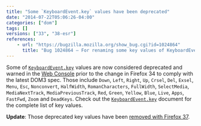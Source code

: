 ```yaml
---
title: "Some `KeyboardEvent.key` values have been deprecated"
date: "2014-07-22T05:06:26-04:00"
categories: ["dom"]
tags: []
versions: ["33", "38-esr"]
references:
    - url: "https://bugzilla.mozilla.org/show_bug.cgi?id=1024864"
      title: "Bug 1024864 – For renaming some key values of KeyboardEvent.key on 33, we should warn it on the Console"
---
```

Some of [`KeyboardEvent.key`](https://developer.mozilla.org/docs/Web/API/KeyboardEvent.key) values are now considered deprecated and warned in the [Web Console](https://developer.mozilla.org/docs/Tools/Web_Console) prior to the change in Firefox 34 to comply with the latest DOM3 spec. Those include `Down`, `Left`, `Right`, `Up`, `Crsel`, `Del`, `Exsel`, `Menu`, `Esc`, `Nonconvert`, `HalfWidth`, `RomanCharacters`, `FullWidth`, `SelectMedia`, `MediaNextTrack`, `MediaPreviousTrack`, `Red`, `Green`, `Yellow`, `Blue`, `Live`, `Apps`, `FastFwd`, `Zoom` and `DeadKeys`. Check out the [`KeyboardEvent.key`](https://developer.mozilla.org/docs/Web/API/KeyboardEvent.key) document for the complete list of key values.

**Update**: Those deprecated key values have been [removed with Firefox 37](https://www.fxsitecompat.dev/en-CA/docs/2015/keyboardevent-key-values-have-been-updated-for-the-latest-spec/).

